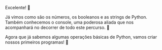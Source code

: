 Excelente! :raised_hands:

Já vimos como são os números, os booleanos e as strings de Python. Também conhecemos o console, uma poderosa aliada que nos acompanhará no decorrer de todo este percurso. :handshake:

Agora que já sabemos algumas operações básicas de Python, vamos criar nossos primeiros programas! :muscle:

